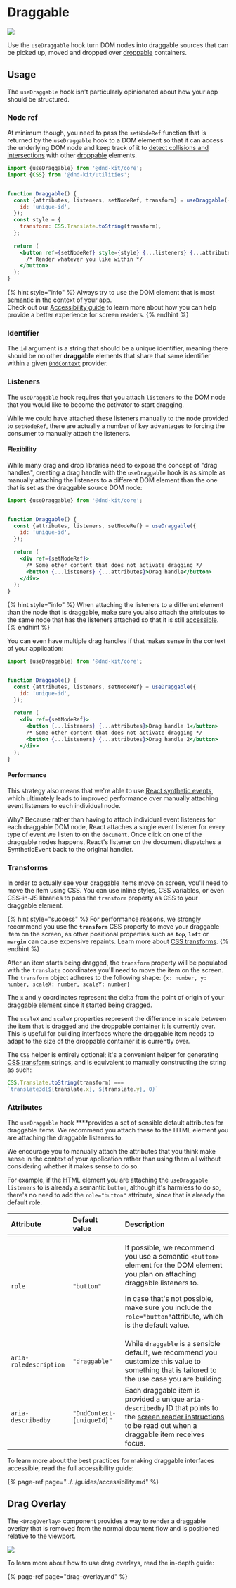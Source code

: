 # Draggable

![](../../.gitbook/assets/draggable-large.svg)

Use the `useDraggable` hook turn DOM nodes into draggable sources that can be picked up, moved and dropped over [droppable](../droppable/) containers.

## Usage

The `useDraggable` hook isn't particularly opinionated about how your app should be structured. 

### Node ref

At minimum though, you need to pass the `setNodeRef` function that is returned by the `useDraggable` hook to a DOM element so that it can access the underlying DOM node and keep track of it to [detect collisions and intersections](../context-provider/collision-detection-algorithms.md) with other [droppable](../droppable/) elements. 

```jsx
import {useDraggable} from '@dnd-kit/core';
import {CSS} from '@dnd-kit/utilities';


function Draggable() {
  const {attributes, listeners, setNodeRef, transform} = useDraggable({
    id: 'unique-id',
  });
  const style = {
    transform: CSS.Translate.toString(transform),
  };
  
  return (
    <button ref={setNodeRef} style={style} {...listeners} {...attributes}>
      /* Render whatever you like within */
    </button>
  );
}
```

{% hint style="info" %}
Always try to use the  DOM element that is most [semantic](https://developer.mozilla.org/en-US/docs/Glossary/Semantics) in the context of your app.   
Check out our [Accessibility guide](../../guides/accessibility.md) to learn more about how you can help provide a better experience for screen readers.
{% endhint %}

### Identifier

The `id` argument is a string that should be a unique identifier, meaning there should be no other **draggable** elements that share that same identifier within a given [`DndContext`](../context-provider/) provider.

### Listeners

The `useDraggable` hook requires that you attach `listeners` to the DOM node that you would like to become the activator to start dragging. 

While we could have attached these listeners manually to the node  provided to `setNodeRef`, there are actually a number of key advantages to forcing the consumer to manually attach the listeners.

#### Flexibility

While many drag and drop libraries need to expose the concept of "drag handles", creating a drag handle with the `useDraggable` hook is as simple as manually attaching the listeners to a different DOM element than the one that is set as the draggable source DOM node:

```jsx
import {useDraggable} from '@dnd-kit/core';


function Draggable() {
  const {attributes, listeners, setNodeRef} = useDraggable({
    id: 'unique-id',
  });
  
  return (
    <div ref={setNodeRef}>
      /* Some other content that does not activate dragging */
      <button {...listeners} {...attributes}>Drag handle</button>
    </div>
  );
}
```

{% hint style="info" %}
When attaching the listeners to a different element than the node that is draggable, make sure you also attach the attributes to the same node that has the listeners attached so that it is still [accessible](../../guides/accessibility.md). 
{% endhint %}

You can even have multiple drag handles if that makes sense in the context of your application:

```jsx
import {useDraggable} from '@dnd-kit/core';


function Draggable() {
  const {attributes, listeners, setNodeRef} = useDraggable({
    id: 'unique-id',
  });
  
  return (
    <div ref={setNodeRef}>
      <button {...listeners} {...attributes}>Drag handle 1</button>
      /* Some other content that does not activate dragging */
      <button {...listeners} {...attributes}>Drag handle 2</button>
    </div>
  );
}
```

#### Performance

This strategy also means that we're able to use [React synthetic events](https://reactjs.org/docs/events.html), which ultimately leads to improved performance over manually attaching event listeners to each individual node.  
  
Why? Because rather than having to attach individual event listeners for each draggable DOM node, React attaches a single event listener for every type of event we listen to on the `document`. Once click on one of the draggable nodes happens, React's listener on the document dispatches a SyntheticEvent back to the original handler. 

### Transforms 

In order to actually see your draggable items move on screen, you'll need to move the item using CSS. You can use inline styles, CSS variables, or even CSS-in-JS libraries to pass the `transform` property as CSS to your draggable element.

{% hint style="success" %}
For performance reasons, we strongly recommend you use the **`transform`** CSS property to move your draggable item on the screen, as other positional properties such as **`top`**, **`left`** or **`margin`** can cause expensive repaints.  Learn more about [CSS transforms](https://developer.mozilla.org/en-US/docs/Web/CSS/transform).
{% endhint %}

After an item starts being dragged, the `transform` property will be populated with the `translate` coordinates you'll need to move the item on the screen.  The `transform` object adheres to the following shape: `{x: number, y: number, scaleX: number, scaleY: number}`

The `x` and `y` coordinates represent the delta from the point of origin of your draggable element since it started being dragged.

The `scaleX` and `scaleY` properties represent the difference in scale between the item that is dragged and the droppable container it is currently over. This is useful for building interfaces where the draggable item needs to adapt to the size of the droppable container it is currently over.

The `CSS` helper is entirely optional; it's a convenient helper for generating [CSS transform ](https://developer.mozilla.org/en-US/docs/Web/CSS/transform)strings, and is equivalent to manually constructing the string as such:

```javascript
CSS.Translate.toString(transform) ===
`translate3d(${translate.x}, ${translate.y}, 0)`
```

### Attributes

The `useDraggable` hook ****provides a set of sensible default attributes for draggable items. We recommend you attach these to the HTML element you are attaching the draggable listeners to.

We encourage you to manually attach the attributes that you think make sense in the context of your application rather than using them all without considering whether it makes sense to do so.

For example, if the HTML element you are attaching the `useDraggable` `listeners` to is already a semantic `button`, although it's harmless to do so, there's no need to add the `role="button"` attribute, since that is already the default role. 

<table>
  <thead>
    <tr>
      <th style="text-align:left">Attribute</th>
      <th style="text-align:left">Default value</th>
      <th style="text-align:left">Description</th>
    </tr>
  </thead>
  <tbody>
    <tr>
      <td style="text-align:left"><code>role</code>
      </td>
      <td style="text-align:left"><code>&quot;button&quot;</code>
      </td>
      <td style="text-align:left">
        <p>If possible, we recommend you use a semantic <code>&lt;button&gt;</code> element
          for the DOM element you plan on attaching draggable listeners to.</p>
        <p></p>
        <p>In case that&apos;s not possible, make sure you include the <code>role=&quot;button&quot;</code>attribute,
          which is the default value.</p>
      </td>
    </tr>
    <tr>
      <td style="text-align:left"><code>aria-roledescription</code>
      </td>
      <td style="text-align:left"><code>&quot;draggable&quot;</code>
      </td>
      <td style="text-align:left">While <code>draggable</code> is a sensible default, we recommend you customize
        this value to something that is tailored to the use case you are building.</td>
    </tr>
    <tr>
      <td style="text-align:left"><code>aria-describedby</code>
      </td>
      <td style="text-align:left"><code>&quot;DndContext-[uniqueId]&quot;</code>
      </td>
      <td style="text-align:left">Each draggable item is provided a unique <code>aria-describedby</code> ID
        that points to the <a href="../context-provider/#screen-reader-instructions">screen reader instructions</a> to
        be read out when a draggable item receives focus.</td>
    </tr>
  </tbody>
</table>

To learn more about the best practices for making draggable interfaces accessible, read the full accessibility guide:

{% page-ref page="../../guides/accessibility.md" %}

## Drag Overlay

The `<DragOverlay>` component provides a way to render a draggable overlay that is removed from the normal document flow and is positioned relative to the viewport.

![](../../.gitbook/assets/dragoverlay%20%281%29.png)

To learn more about how to use drag overlays, read the in-depth guide:

{% page-ref page="drag-overlay.md" %}

